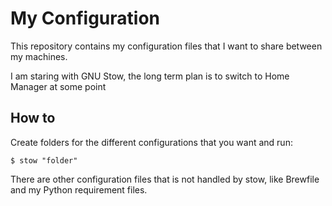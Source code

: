 # My Configuration

This repository contains my configuration files that I want to share between my
machines.

I am staring with GNU Stow, the long term plan is to switch to Home Manager at
some point

## How to
Create folders for the different configurations that you want and run:

```console
$ stow "folder"
```
There are other configuration files that is not handled by stow, like Brewfile
and my Python requirement files.

